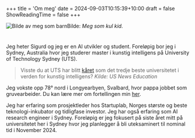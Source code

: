 +++
title = 'Om meg'
date = 2024-09-03T10:15:39+10:00
draft = false
ShowReadingTime = false
+++

![Bilde av meg som barn](/young-me.png)Bilde: *Meg som kul kid.*

#
#

Jeg heter Sigurd og jeg er en AI utvikler og student. Foreløpig bor jeg i Sydney, Australia hvor jeg studerer master i kunstig intelligens på University of Technology Sydney (UTS).

> Visste du at UTS har blitt [kåret](https://www.usnews.com/education/best-global-universities/artificial-intelligence) som det tredje beste universitetet i verden for kunstig intelligens? *Kilde: US News Education*

Jeg vokste opp 78° nord i Longyearbyen, Svalbard, hvor pappa jobbet som gruvearbeider. Du kan lære mer om fortellingen min [her](https://vimeo.com/768086673).

Jeg har erfaring som prosjektleder hos Startuplab, Norges største og beste teknologi-inkubator og tidligfase investor. Jeg har også erfaring som AI research engineer i Sydney. Foreløpig er jeg fokusert på siste året mitt på universitetet her i Sydney hvor jeg planlegger å bli uteksaminert til nominal tid i November 2024.